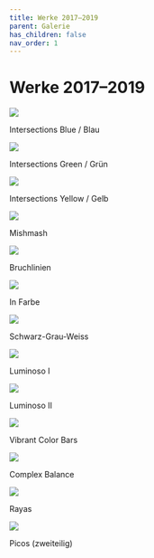 ```yaml
---
title: Werke 2017–2019
parent: Galerie
has_children: false
nav_order: 1
---
```


# Werke 2017–2019

![](images/works-2017-2019/1-intersections-blue.png)

Intersections Blue / Blau

![](images/works-2017-2019/2-intersections-green.png)

Intersections Green / Grün

![](images/works-2017-2019/3-intersections-yellow.png)

Intersections Yellow / Gelb

![](images/works-2017-2019/4-mishmash.png)

Mishmash

![](images/works-2017-2019/5-bruchlinien.png)

Bruchlinien

![](images/works-2017-2019/6-in-farbe.png)

In Farbe

![](images/works-2017-2019/7-schwarz-grau-weiss.png)

Schwarz-Grau-Weiss

![](images/works-2017-2019/8-luminoso1.png)

Luminoso I

![](images/works-2017-2019/9-luminoso2.png)

Luminoso II

![](images/works-2017-2019/10-vibrant-color-bars.png)

Vibrant Color Bars

![](images/works-2017-2019/11-complex-balance.png)

Complex Balance

![](images/works-2017-2019/12-rayas.png)

Rayas

![](images/works-2017-2019/13-picos.png)

Picos (zweiteilig)